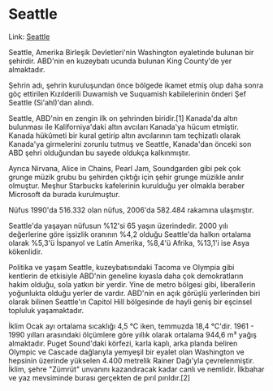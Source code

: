 # Seattle

Link: [Seattle](https://tr.wikipedia.org/wiki/Seattle)

Seattle, Amerika Birleşik Devletleri'nin Washington eyaletinde bulunan bir şehirdir. ABD'nin en kuzeybatı ucunda bulunan King County'de yer almaktadır.

Şehrin adı, şehrin kuruluşundan önce bölgede ikamet etmiş olup daha sonra göç ettirilen Kızılderili Duwamish ve Suquamish kabilelerinin önderi Şef Seattle (Si'ahl)'dan alındı.

Seattle, ABD'nin en zengin ilk on şehrinden biridir.[1] Kanada'da altın bulunması ile Kaliforniya'daki altın avcıları Kanada'ya hücum etmiştir. Kanada hükûmeti bir kural getirip altın avcılarının tam teçhizatlı olarak Kanada'ya girmelerini zorunlu tutmuş ve Seattle, Kanada'dan önceki son ABD şehri olduğundan bu sayede oldukça kalkınmıştır.

Ayrıca Nirvana, Alice in Chains, Pearl Jam, Soundgarden gibi pek çok grunge müzik grubu bu şehirden çıktığı için şehir grunge müzikle anılır olmuştur. Meşhur Starbucks kafelerinin kurulduğu yer olmakla beraber Microsoft da burada kurulmuştur.

Nüfus
1990'da 516.332 olan nüfus, 2006'da 582.484 rakamına ulaşmıştır.

Seattle'da yaşayan nüfusun %12'si 65 yaşın üzerindedir. 2000 yılı değerlerine göre işsizlik oranının %4,2 olduğu Seattle'da halkın ortalama olarak %5,3'ü İspanyol ve Latin Amerika, %8,4'ü Afrika, %13,1'i ise Asya kökenlidir.

Politika ve yaşam
Seattle, kuzeybatısındaki Tacoma ve Olympia gibi kentlerin de etkisiyle ABD'nin geneline kıyasla daha çok demokratların hakim olduğu, sola yatkın bir yerdir. Yine de metro bölgesi gibi, liberallerin yoğunlukta olduğu yerler de vardır. ABD'nin en açık görüşlü yerlerinden biri olarak bilinen Seattle'ın Capitol Hill bölgesinde de hayli geniş bir eşcinsel topluluk yaşamaktadır.

İklim
Ocak ayı ortalama sıcaklığı 4,5 °C iken, temmuzda 18,4 °C'dir. 1961 - 1990 yılları arasındaki ölçümlere göre yıllık olarak ortalama 944,6 m³ yağış almaktadır. Puget Sound'daki körfezi, karla kaplı, arka planda beliren Olympic ve Cascade dağlarıyla yemyeşil bir eyalet olan Washington ve hepsinin üzerinde yükselen 4.400 metrelik Rainer Dağı'yla çevrelenmiştir. İklim, şehre "Zümrüt" unvanını kazandıracak kadar canlı ve nemlidir. İlkbahar ve yaz mevsiminde burası gerçekten de pırıl pırıldır.[2]

<!---
codetypo:ignore ABD'nin Seattle'ın pırıl pırıldır Rainer Dağı'yla Sound'daki eşcinsel Kaliforniya'daki Soundgarden Devletleri'nin  Duwamish  Suquamish hükûmeti Si'ahl
--->
